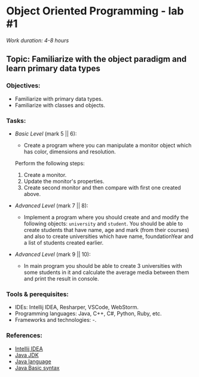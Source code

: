 # Object Oriented Programming - lab #1

_Work duration: 4-8 hours_

## Topic: Familiarize with the object paradigm and learn primary data types

### Objectives:
  - Familiarize with primary data types.
  - Familiarize with classes and objects.
  
### Tasks:

  - _Basic Level_ (mark 5 || 6):
    - Create a program where you can manipulate a monitor object which has color, dimensions and resolution. 
    
    Perform the following steps: 
    
    1. Create a monitor.
    2. Update the monitor's properties.
    3. Create second monitor and then compare with first one created above.

 - _Advanced Level_ (mark 7 || 8):
    - Implement a program where you should create and and modify the following objects: `university` and `student`. You should be able to create students that have name, age and mark (from their courses) and also to create universities which have name, foundationYear and a list of students created earlier.
    
  - _Advanced Level_ (mark 9 || 10):
    - In main program you should be able to create 3 universities with some students in it and calculate the average media between them and print the result in console.

### Tools & perequisites:
  - IDEs: Intellij IDEA, Resharper, VSCode, WebStorm.
  - Programming languages: Java, C++, C#, Python, Ruby, etc. 
  - Frameworks and technologies: -.


### References:
  - [Intellij IDEA](https://www.jetbrains.com/idea/)
  - [Java JDK](https://www.oracle.com/technetwork/java/javase/downloads/jdk8-downloads-2133151.html)
  - [Java language](https://www.tutorialspoint.com/java/)
  - [Java Basic syntax](https://www.tutorialspoint.com/java/java_basic_syntax.htm)
  
